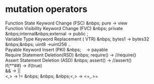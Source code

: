 # mutation operators

Function State Keyword Change (FSC)     &nbps;  pure -> view <br>
Function Visibility Keyword Change (FVC)    &nbps;    private &nbps;internal&nbps;external -> public ; <br>
Variable Type Keyword Replacement ( VTR)   &nbps;  bytes1 -> bytes32  &nbps;&nbps; uint8 ->uint256 .. <br>
Payable Keyword Insert (PKI)    &nbps;  &nbsp;&nbsp;   -> payable <br>
Require Statement Deletion(RSD)   &nbps; require() -> //require() <br>
Assert Statement Deletion (ASD)   &nbps; assert() -> //assert() <br>
 If(**##) -> if(true) <br>
 && -> || <br>
 <,> -> !=   &nbps; &nbps; &nbps;<,> -> <=,.>=<br>

